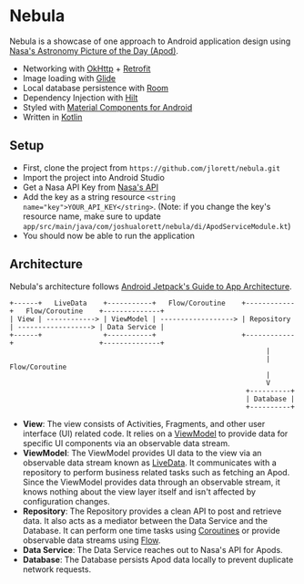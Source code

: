 # Nebula

Nebula is a showcase of one approach to Android application design using [Nasa's Astronomy Picture of the Day (Apod)](https://apod.nasa.gov/apod/astropix.html).

- Networking with [OkHttp](https://square.github.io/okhttp/) + [Retrofit](https://square.github.io/retrofit/)
- Image loading with [Glide](https://bumptech.github.io/glide/)
- Local database persistence with [Room](https://developer.android.com/topic/libraries/architecture/room)
- Dependency Injection with [Hilt](https://dagger.dev/hilt/)
- Styled with [Material Components for Android](https://github.com/material-components/material-components-android)
- Written in [Kotlin](https://kotlinlang.org/)

## Setup

- First, clone the project from `https://github.com/jlorett/nebula.git`
- Import the project into Android Studio
- Get a Nasa API Key from [Nasa's API](https://api.nasa.gov)
- Add the key as a string resource `<string name="key">YOUR_API_KEY</string>`. (Note: if you change
the key's resource name, make sure to update `app/src/main/java/com/joshualorett/nebula/di/ApodServiceModule.kt`)
- You should now be able to run the application

## Architecture

Nebula's architecture follows [Android Jetpack's Guide to App Architecture](https://developer.android.com/jetpack/guide).

```
+------+   LiveData    +-----------+   Flow/Coroutine    +------------+   Flow/Coroutine    +--------------+
| View | ------------> | ViewModel | ------------------> | Repository | ------------------> | Data Service |
+------+               +-----------+                     +------------+                     +--------------+
                                                               |
                                                               | Flow/Coroutine
                                                               |
                                                               V
                                                          +----------+
                                                          | Database |
                                                          +----------+
```

- **View**: The view consists of Activities, Fragments, and other user interface (UI) related code. It relies on a [ViewModel](https://developer.android.com/topic/libraries/architecture/viewmodel) to provide data for specific UI components via an observable data stream.
- **ViewModel**: The ViewModel provides UI data to the view via an observable data stream known as [LiveData](https://developer.android.com/topic/libraries/architecture/livedata). It communicates with a repository to perform business related tasks such as fetching an Apod. Since the ViewModel provides data through an observable stream, it knows nothing about the view layer itself and isn't affected by configuration changes.
- **Repository**: The Repository provides a clean API to post and retrieve data. It also acts as a mediator between the Data Service and the Database. It can perform one time tasks using [Coroutines](https://kotlinlang.org/docs/coroutines-overview.html) or provide observable data streams using [Flow](https://kotlinlang.org/docs/reference/coroutines/flow.html).
- **Data Service**: The Data Service reaches out to Nasa's API for Apods.
- **Database**: The Database persists Apod data locally to prevent duplicate network requests.
